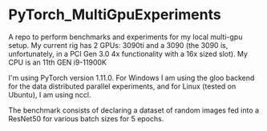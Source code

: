 # PyTorch_MultiGpuExperiments
A repo to perform benchmarks and experiments for my local multi-gpu setup.
My current rig has 2 GPUs: 3090ti and a 3090 (the 3090 is, unfortunately, in a PCI Gen 3.0
4x functionality with a 16x sized slot).
My CPU is an 11th GEN i9-11900K

I'm using PyTorch version 1.11.0. For Windows I am using the gloo backend for 
the data distributed parallel experiments, and for Linux (tested on Ubuntu), I
am using nccl. 

The benchmark consists of declaring a dataset of random images fed into a ResNet50
for various batch sizes for 5 epochs.


